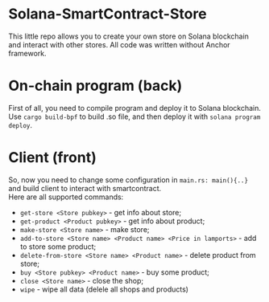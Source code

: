 # Solana-SmartContract-Store
This little repo allows you to create your own store on Solana blockchain and interact with other stores. All code was written without Anchor framework.

# On-chain program (back)
First of all, you need to compile program and deploy it to Solana blockchain.
Use `cargo build-bpf` to build .so file, and then deploy it with `solana program deploy`.

# Client (front)
So, now you need to change some configuration in `main.rs: main(){..}` and build client to interact with smartcontract.<br>
Here are all supported commands: 

  * `get-store <Store pubkey>` - get info about store;
  * `get-product <Product pubkey>` - get info about product;
  * `make-store <Store name>` - make store;
  * `add-to-store <Store name> <Product name> <Price in lamports>` - add to store some product;
  * `delete-from-store <Store name> <Product name>` - delete product from store;
  * `buy <Store pubkey> <Product name>` - buy some product;
  * `close <Store name>` - close the shop;
  * `wipe` - wipe all data (delele all shops and products)
    
